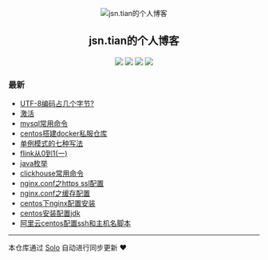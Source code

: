 <p align="center"><img alt="jsn.tian的个人博客" src="https://static.b3log.org/images/brand/solo-32.png"></p><h2 align="center">
jsn.tian的个人博客
</h2>

<h4 align="center"></h4>
<p align="center"><a title="jsn.tian的个人博客" target="_blank" href="https://github.com/jsntian/solo-blog"><img src="https://img.shields.io/github/last-commit/jsntian/solo-blog.svg?style=flat-square&color=FF9900"></a>
<a title="GitHub repo size in bytes" target="_blank" href="https://github.com/jsntian/solo-blog"><img src="https://img.shields.io/github/repo-size/jsntian/solo-blog.svg?style=flat-square"></a>
<a title="Solo Version" target="_blank" href="https://github.com/b3log/solo/releases"><img src="https://img.shields.io/badge/solo-3.6.4-f1e05a.svg?style=flat-square&color=blueviolet"></a>
<a title="Hits" target="_blank" href="https://github.com/b3log/hits"><img src="https://hits.b3log.org/jsntian/solo-blog.svg"></a></p>

### 最新

* [UTF-8编码占几个字节?](https://www.jsntian.com/articles/2019/09/24/1569316448973.html)
* [激活](https://www.jsntian.com/articles/2019/09/23/1569213644914.html)
* [mysql常用命令](https://www.jsntian.com/articles/2019/09/21/1569053131380.html)
* [centos搭建docker私服仓库](https://www.jsntian.com/articles/2019/08/31/1567233385867.html)
* [单例模式的七种写法](https://www.jsntian.com/articles/2019/08/30/1567156578954.html)
* [flink从0到1(一)](https://www.jsntian.com/articles/2019/08/28/1566960428227.html)
* [java枚举](https://www.jsntian.com/articles/2019/08/26/1566798612900.html)
* [clickhouse常用命令](https://www.jsntian.com/articles/2019/08/23/1566544591583.html)
* [nginx.conf之https ssl配置](https://www.jsntian.com/articles/2019/08/22/1566472154626.html)
* [nginx.conf之缓存配置](https://www.jsntian.com/articles/2019/08/22/1566471443897.html)
* [centos下nginx配置安装](https://www.jsntian.com/articles/2019/08/22/1566469517608.html)
* [centos安装配置jdk](https://www.jsntian.com/articles/2019/08/22/1566460282263.html)
* [阿里云centos配置ssh和主机名脚本](https://www.jsntian.com/centos-shell)



---

本仓库通过 [Solo](https://github.com/b3log/solo) 自动进行同步更新 ❤️ 